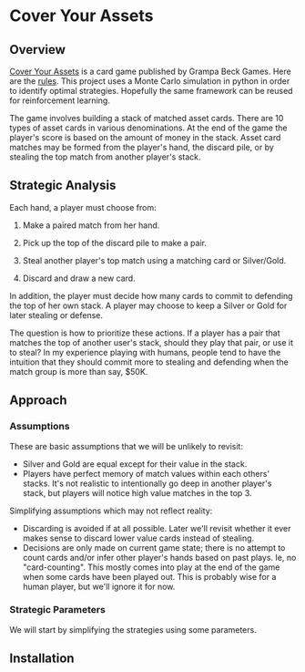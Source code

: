 # Cover Your Assets

## Overview

[Cover Your Assets](https://www.grandpabecksgames.com/products---cover-your-assets) is a card game published by Grampa Beck Games.  Here are the [rules](https://www.grandpabecksgames.com/rules-cya).  This project uses a Monte Carlo simulation in python in order to identify optimal strategies.  Hopefully the same framework can be reused for reinforcement learning.

The game involves building a stack of matched asset cards.  There are 10 types of asset cards in various denominations.  At the end of the game the player's score is based on the amount of money in the stack.  Asset card matches may be formed from the player's hand, the discard pile, or by stealing the top match from another player's stack.

## Strategic Analysis

Each hand, a player must choose from:

1.  Make a paired match from her hand.

2.  Pick up the top of the discard pile to make a pair.

3.  Steal another player's top match using a matching card or Silver/Gold.

4.  Discard and draw a new card.

In addition, the player must decide how many cards to commit to defending the top of her own stack. A player may choose to keep a Silver or Gold for later stealing or defense.

The question is how to prioritize these actions. If a player has a pair that matches the top of another user's stack, should they play that pair, or use it to steal? In my experience playing with humans, people tend to have the intuition that they should commit more to stealing and defending when the match group is more than say, $50K.

## Approach

### Assumptions

These are basic assumptions that we will be unlikely to revisit:
* Silver and Gold are equal except for their value in the stack.
* Players have perfect memory of match values within each others' stacks.  It's not realistic to intentionally go deep in another player's stack, but players will notice high value matches in the top 3.

Simplifying assumptions which may not reflect reality:
* Discarding is avoided if at all possible.  Later we'll revisit whether it ever makes sense to discard lower value cards instead of stealing.
* Decisions are only made on current game state; there is no attempt to count cards and/or infer other player's hands based on past plays.  Ie, no "card-counting".  This mostly comes into play at the end of the game when some cards have been played out.  This is probably wise for a human player, but we'll ignore it for now.

### Strategic Parameters

We will start by simplifying the strategies using some parameters.


## Installation
